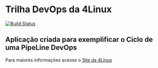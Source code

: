 # Trilha DevOps da 4Linux

[![Build Status](https://travis-ci.com/AmauriOliveira/DevOpsLab-HelloWorld.svg?branch=master)](https://travis-ci.com/AmauriOliveira/DevOpsLab-HelloWorld)

## Aplicação criada para exemplificar o Ciclo de uma PipeLine DevOps


Para maiores informações acesse o [Site da 4Linux](https://www.4linux.com.br/cursos/devops)
